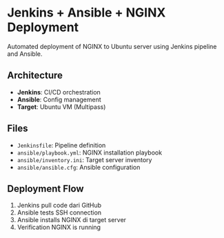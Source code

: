 # Jenkins + Ansible + NGINX Deployment

Automated deployment of NGINX to Ubuntu server using Jenkins pipeline and Ansible.

## Architecture
- **Jenkins**: CI/CD orchestration
- **Ansible**: Config management
- **Target**: Ubuntu VM (Multipass)

## Files
- `Jenkinsfile`: Pipeline definition
- `ansible/playbook.yml`: NGINX installation playbook
- `ansible/inventory.ini`: Target server inventory
- `ansible/ansible.cfg`: Ansible configuration

## Deployment Flow
1. Jenkins pull code dari GitHub
2. Ansible tests SSH connection
3. Ansible installs NGINX di target server
4. Verification NGINX is running
